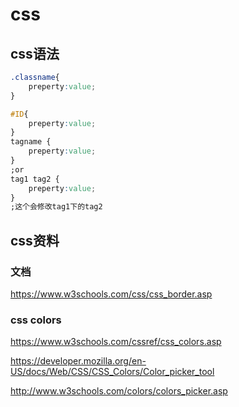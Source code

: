 # css



## css语法

```css
.classname{
    preperty:value;
}

#ID{
    preperty:value;
}
tagname {
    preperty:value;
}
;or
tag1 tag2 {
    preperty:value;
}
;这个会修改tag1下的tag2
```



## css资料

### 文档

 https://www.w3schools.com/css/css_border.asp 

### css colors

 https://www.w3schools.com/cssref/css_colors.asp 

 https://developer.mozilla.org/en-US/docs/Web/CSS/CSS_Colors/Color_picker_tool

 http://www.w3schools.com/colors/colors_picker.asp

